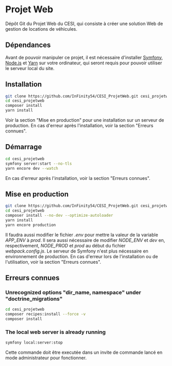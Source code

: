 # Projet Web

Dépôt Git du Projet Web du CESI, qui consiste à créer une solution Web de gestion de locations de véhicules.

## Dépendances

Avant de pouvoir manipuler ce projet, il est nécessaire d'installer [Symfony](https://symfony.com/download), [Node.js](https://nodejs.org/fr/) et [Yarn](https://classic.yarnpkg.com/en/docs/install/#windows-stable) sur votre ordinateur, qui seront requis pour pouvoir utiliser le serveur local du site.

## Installation

```bash
git clone https://github.com/InFinity54/CESI_ProjetWeb.git cesi_projetweb
cd cesi_projetweb
composer install
yarn install
```

Voir la section "Mise en production" pour une installation sur un serveur de production. En cas d'erreur après l'installation, voir la section "Erreurs connues".

## Démarrage

```bash
cd cesi_projetweb
symfony server:start --no-tls
yarn encore dev --watch
```

En cas d'erreur après l'installation, voir la section "Erreurs connues".

## Mise en production

```bash
git clone https://github.com/InFinity54/CESI_ProjetWeb.git cesi_projetweb
cd cesi_projetweb
composer install --no-dev --optimize-autoloader
yarn install
yarn encore production
```

Il faudra aussi modifier le fichier _.env_ pour mettre la valeur de la variable _APP_ENV_ à _prod_. Il sera aussi nécessaire de modifier _NODE_ENV_ et _dev_ en, respectivement, _NODE_PROD_ et _prod_ au début du fichier _webpack.config.js_. Le serveur de Symfony n'est plus nécessaire en environnement de production. En cas d'erreur lors de l'installation ou de l'utilisation, voir la section "Erreurs connues".

## Erreurs connues
### Unrecognized options "dir_name, namespace" under "doctrine_migrations"

```bash
cd cesi_projetweb
composer recipes:install --force -v
composer install
```

### The local web server is already running

```bash
symfony local:server:stop
```

Cette commande doit être executée dans un invite de commande lancé en mode administrateur pour fonctionner.
